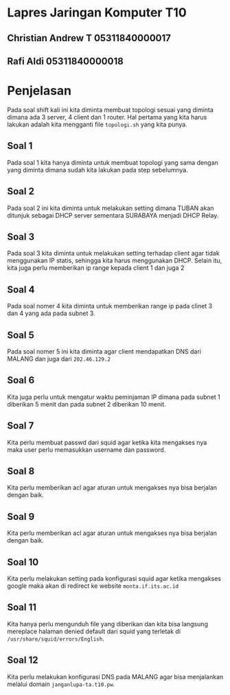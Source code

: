 # Lapres Jaringan Komputer T10

## Christian Andrew T 05311840000017
## Rafi Aldi    05311840000018

# Penjelasan

Pada soal shift kali ini kita diminta membuat topologi sesuai yang diminta dimana ada 3 server, 4 client dan 1 router.
Hal pertama yang kita harus lakukan adalah kita mengganti file ```topologi.sh``` yang kita punya.
<!-- insert gambar topo -->

## Soal 1
Pada soal 1 kita hanya diminta untuk membuat topologi yang sama dengan yang diminta dimana sudah kita lakukan pada step sebelumnya.

## Soal 2 
Pada soal 2 ini kita diminta untuk melakukan setting dimana TUBAN akan ditunjuk sebagai DHCP server sementara SURABAYA menjadi DHCP Relay.
<!-- insert gambar surabaya + tuban -->

## Soal 3 
Pada soal 3 kita diminta untuk melakukan setting terhadap client agar tidak menggunakan IP statis, sehingga kita harus menggunakan DHCP. Selain itu, kita juga perlu memberikan ip range kepada client 1 dan juga 2

<!-- insert gambar dhcp, range 1-->

## Soal 4
Pada soal nomer 4 kita diminta untuk memberikan range ip pada clinet 3 dan 4 yang ada pada subnet 3.

<!-- insert gambar range ip 2 -->

## Soal 5
Pada soal nomer 5 ini kita diminta agar client mendapatkan DNS dari MALANG dan juga dari `202.46.129.2`

<!-- insert gambar client dns -->

## Soal 6
Kita juga perlu untuk mengatur waktu peminjaman IP dimana pada subnet 1 diberikan 5 menit dan pada subnet 2 diberikan 10 menit.

<!-- insert gambar range 1 + 2 -->

## Soal 7
Kita perlu membuat passwd dari squid agar ketika kita mengakses nya maka user perlu memasukkan username dan password.

## Soal 8
Kita perlu memberikan acl agar aturan untuk mengakses nya bisa berjalan dengan baik.

<!-- insert gambar acl rule -->

## Soal 9
Kita perlu memberikan acl agar aturan untuk mengakses nya bisa berjalan dengan baik.
<!-- insert gambar acl rule -->

## Soal 10
Kita perlu melakukan setting pada konfigurasi squid agar ketika mengakses google maka akan di redirect ke website `monta.if.its.ac.id`

## Soal 11
Kita hanya perlu mengunduh file yang diberikan dan kita bisa langsung mereplace halaman denied default dari squid yang terletak di `/usr/share/squid/errors/English`.

## Soal 12
Kita perlu melakukan konfigurasi DNS pada MALANG agar bisa menjalankan melalui domain `janganlupa-ta.t10.pw`.

<!-- insert gambar domain nomer 12 -->